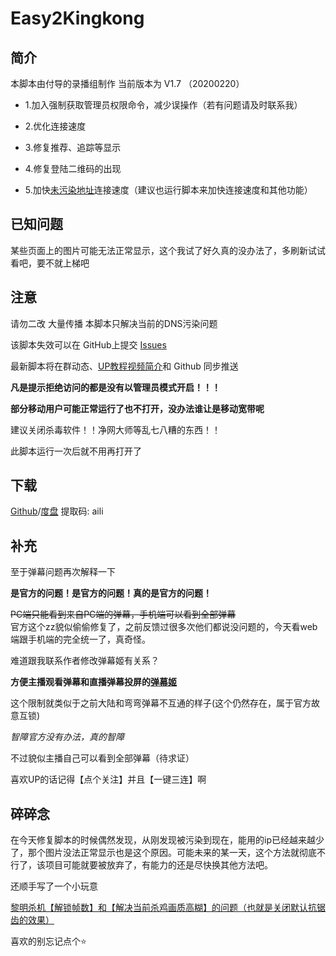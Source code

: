 # Easy2Kingkong
## 简介
本脚本由付导的录播组制作  当前版本为 V1.7 （20200220）
- 1.加入强制获取管理员权限命令，减少误操作（若有问题请及时联系我）

- 2.优化连接速度

- 3.修复推荐、追踪等显示

- 4.修复登陆二维码的出现

- 5.加快[未污染地址](https://www.kingkongapp.com/)连接速度（建议也运行脚本来加快连接速度和其他功能）

## 已知问题

某些页面上的图片可能无法正常显示，这个我试了好久真的没办法了，多刷新试试看吧，要不就上梯吧

## 注意

请勿二改 大量传播 本脚本只解决当前的DNS污染问题  

该脚本失效可以在 GitHub上提交 [Issues](https://github.com/g1thub-h/Easy2Kingkong/issues) 

最新脚本将在群动态、[UP教程视频简介](https://www.bilibili.com/video/av55984281)和 Github 同步推送

**凡是提示拒绝访问的都是没有以管理员模式开启！！！**

**部分移动用户可能正常运行了也不打开，没办法谁让是移动宽带呢**

建议关闭杀毒软件！！净网大师等乱七八糟的东西！！

此脚本运行一次后就不用再打开了
## 下载
[Github](https://github.com/g1thub-h/Easy2Kingkong/releases)/[度盘](https://pan.baidu.com/s/1_f3ImQljRox7tnxFu-Z0aA)  提取码: aili

## 补充

至于弹幕问题再次解释一下  

**是官方的问题！是官方的问题！真的是官方的问题！**

~~PC端只能看到来自PC端的弹幕，手机端可以看到全部弹幕~~  
官方这个zz貌似偷偷修复了，之前反馈过很多次他们都说没问题的，今天看web端跟手机端的完全统一了，真奇怪。  

难道跟我联系作者修改弹幕姬有关系？  

**方便主播观看弹幕和直播弹幕投屏的[弹幕姬](https://www.bilibili.com/read/cv4787871)**  

这个限制就类似于之前大陆和弯弯弹幕不互通的样子(这个仍然存在，属于官方故意互锁)  

*智障官方没有办法，真的智障*

不过貌似主播自己可以看到全部弹幕（待求证）

喜欢UP的话记得【点个关注】并且【一键三连】啊

## 碎碎念

在今天修复脚本的时候偶然发现，从刚发现被污染到现在，能用的ip已经越来越少了，那个图片没法正常显示也是这个原因。可能未来的某一天，这个方法就彻底不行了，该项目可能就要被放弃了，有能力的还是尽快换其他方法吧。  

还顺手写了一个小玩意

[黎明杀机【解锁帧数】和【解决当前杀鸡画质高糊】的问题（也就是关闭默认抗锯齿的效果）](https://github.com/g1thub-h/Patch_DBD)

喜欢的别忘记点个⭐

